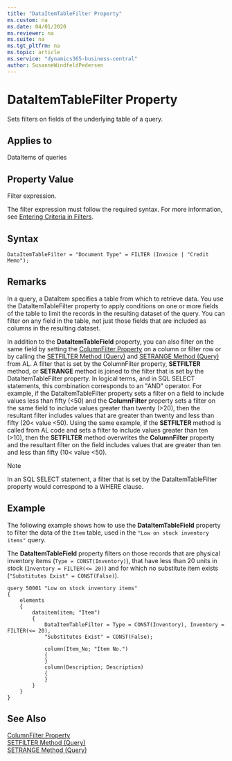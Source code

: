 ```yaml
---
title: "DataItemTableFilter Property"
ms.custom: na
ms.date: 04/01/2020
ms.reviewer: na
ms.suite: na
ms.tgt_pltfrm: na
ms.topic: article
ms.service: "dynamics365-business-central"
author: SusanneWindfeldPedersen
---
```


# DataItemTableFilter Property
Sets filters on fields of the underlying table of a query.  
  
## Applies to  
 DataItems of queries  
  
## Property Value  
 Filter expression.  
  
 The filter expression must follow the required syntax. For more information, see [Entering Criteria in Filters](../devenv-entering-criteria-in-filters.md).  

## Syntax
```
DataItemTableFilter = "Document Type" = FILTER (Invoice | "Credit Memo");
```

## Remarks  
 In a query, a DataItem specifies a table from which to retrieve data. You use the DataItemTableFilter property to apply conditions on one or more fields of the table to limit the records in the resulting dataset of the query. You can filter on any field in the table, not just those fields that are included as columns in the resulting dataset.  
  
 In addition to the **DataItemTableField** property, you can also filter on the same field by setting the [ColumnFilter Property](devenv-columnfilter-property.md) on a column or filter row or by calling the [SETFILTER Method (Query)](../methods/devenv-setfilter-method-query.md) and [SETRANGE Method (Query\)](../methods/devenv-setrange-method-query.md) from AL. A filter that is set by the ColumnFilter property, **SETFILTER** method, or **SETRANGE** method is joined to the filter that is set by the DataItemTableFilter property. In logical terms, and in SQL SELECT statements, this combination corresponds to an "AND" operator. For example, if the DataItemTableFilter property sets a filter on a field to include values less than fifty \(\<50\) and the **ColumnFilter** property sets a filter on the same field to include values greater than twenty \(>20\), then the resultant filter includes values that are greater than twenty and less than fifty \(20\< value \<50\). Using the same example, if the **SETFILTER** method is called from AL code and sets a filter to include values greater than ten \(>10\), then the **SETFILTER** method overwrites the **ColumnFilter** property and the resultant filter on the field includes values that are greater than ten and less than fifty \(10\< value \<50\). 

> [!NOTE]  
>  In an SQL SELECT statement, a filter that is set by the DataItemTableFilter property would correspond to a WHERE clause.

## Example  

The following example shows how to use the **DataItemTableField** property to filter the data of the `Item` table, used in the `"Low on stock inventory items"` query.

The **DataItemTableField** property filters on those records that are physical inventory items (`Type = CONST(Inventory)`), that have less than 20 units in stock (`Inventory = FILTER(<= 20)`) and for which no substitute item exists (`"Substitutes Exist" = CONST(False)`).

```
query 50001 "Low on stock inventory items"
{
    elements
    {
        dataitem(item; "Item")
        {
            DataItemTableFilter = Type = CONST(Inventory), Inventory = FILTER(<= 20),
            "Substitutes Exist" = CONST(False);

            column(Item_No; "Item No.")
            {
            }
            column(Description; Description)
            {
            }
        }
    }
}
```

## See Also  
[ColumnFilter Property](devenv-columnfilter-property.md)  
[SETFILTER Method (Query)](../methods/devenv-setfilter-method-query.md)  
[SETRANGE Method (Query\)](../methods/devenv-setrange-method-query.md)  
